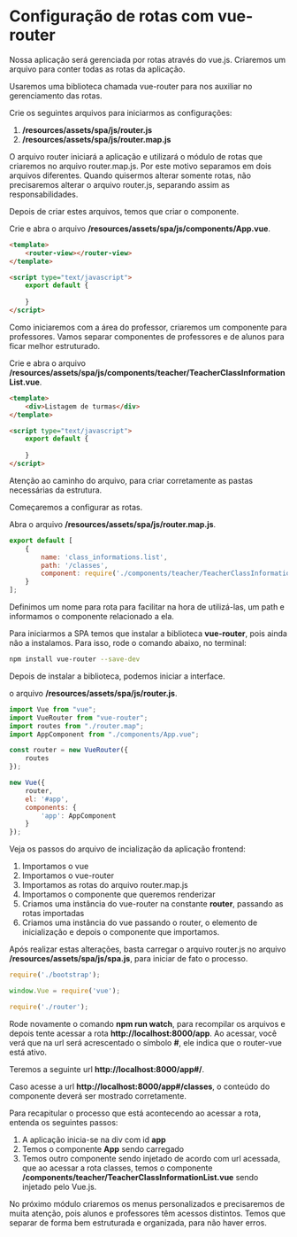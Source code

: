 # Configuração de rotas com vue-router

Nossa aplicação será gerenciada por rotas através do vue.js. Criaremos um arquivo para conter todas as rotas da aplicação.

Usaremos uma biblioteca chamada vue-router para nos auxiliar no gerenciamento das rotas.

Crie os seguintes arquivos para iniciarmos as configurações:

1. **/resources/assets/spa/js/router.js**
2. **/resources/assets/spa/js/router.map.js**

O arquivo router iniciará a aplicação e utilizará o módulo de rotas que criaremos no arquivo router.map.js. Por este motivo separamos em dois arquivos diferentes. Quando quisermos alterar somente rotas, não precisaremos alterar o arquivo router.js, separando assim as responsabilidades.

Depois de criar estes arquivos, temos que criar o componente. 

Crie e abra o arquivo **/resources/assets/spa/js/components/App.vue**.

```html
<template>
    <router-view></router-view>
</template>

<script type="text/javascript">
    export default {
        
    }
</script>
```

Como iniciaremos com a área do professor, criaremos um componente para professores. Vamos separar componentes de professores e de alunos para ficar melhor estruturado.

Crie e abra o arquivo **/resources/assets/spa/js/components/teacher/TeacherClassInformationList.vue**.

```html
<template>
    <div>Listagem de turmas</div>
</template>

<script type="text/javascript">
    export default {
        
    }
</script>
```

Atenção ao caminho do arquivo, para criar corretamente as pastas necessárias da estrutura.

Começaremos a configurar as rotas. 

Abra o arquivo **/resources/assets/spa/js/router.map.js**.

```js
export default [
    {
        name: 'class_informations.list',
        path: '/classes',
        component: require('./components/teacher/TeacherClassInformationList.vue')
    }
];
```

Definimos um nome para rota para facilitar na hora de utilizá-las, um path e informamos o componente relacionado a ela.

Para iniciarmos a SPA temos que instalar a biblioteca **vue-router**, pois ainda não a instalamos. Para isso, rode o comando abaixo, no terminal:

```sh
npm install vue-router --save-dev
```

Depois de instalar a biblioteca, podemos iniciar a interface. 

 o arquivo **/resources/assets/spa/js/router.js**.

```js
import Vue from "vue";
import VueRouter from "vue-router";
import routes from "./router.map";
import AppComponent from "./components/App.vue";

const router = new VueRouter({
    routes
});

new Vue({
    router,
    el: '#app',
    components: {
        'app': AppComponent
    }
});
```

Veja os passos do arquivo de incialização da aplicação frontend:

1. Importamos o vue
2. Importamos o vue-router
3. Importamos as rotas do arquivo router.map.js
4. Importamos o componente que queremos renderizar
5. Criamos uma instância do vue-router na constante **router**, passando as rotas importadas
6. Criamos uma instância do vue passando o router, o elemento de inicialização e depois o componente que importamos.

Após realizar estas alterações, basta carregar o arquivo router.js no arquivo **/resources/assets/spa/js/spa.js**, para iniciar de fato o processo.

```js
require('./bootstrap');

window.Vue = require('vue');

require('./router');
```

Rode novamente o comando **npm run watch**, para recompilar os arquivos e depois tente acessar a rota **http://localhost:8000/app**. Ao acessar, você verá que na url será acrescentado o símbolo **#**, ele indica que o router-vue está ativo.

Teremos a seguinte url **http://localhost:8000/app#/**.

Caso acesse a url **http://localhost:8000/app#/classes**, o conteúdo do componente deverá ser mostrado corretamente.

Para recapitular o processo que está acontecendo ao acessar a rota, entenda os seguintes passos:

1. A aplicação inicia-se na div com id **app**
2. Temos o componente **App** sendo carregado
3. Temos outro componente sendo injetado de acordo com url acessada, que ao acessar a rota classes, temos o componente **/components/teacher/TeacherClassInformationList.vue** sendo injetado pelo Vue.js.

No próximo módulo criaremos os menus personalizados e precisaremos de muita atenção, pois alunos e professores têm acessos distintos. Temos que separar de forma bem estruturada e organizada, para não haver erros.